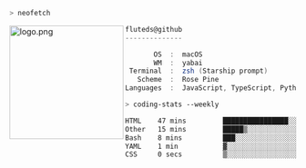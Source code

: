```zsh
> neofetch
```

<!--img align="left" src="https://github.com/fluteds.png" alt="logo.png" width="200"/>-->
<img align="left" src="https://external-content.duckduckgo.com/iu/?u=https%3A%2F%2F78.media.tumblr.com%2F975fca5f82161b190efdcaa05ffbd4ec%2Ftumblr_p6q6m9TJF01x3p3jmo1_500.png&f=1&nofb=1" alt="logo.png" width="200"/>

```csharp
fluteds@github
--------------

       OS  :  macOS
       WM  :  yabai
 Terminal  :  zsh (Starship prompt)  
   Scheme  :  Rose Pine  
Languages  :  JavaScript, TypeScript, Python, HTML, CSS  

```

```zsh
> coding-stats --weekly
```

<!--START_SECTION:waka-->

```txt
HTML    47 mins         ████████████████░░░░░░░░░   63.88 %
Other   15 mins         █████▒░░░░░░░░░░░░░░░░░░░   20.85 %
Bash    8 mins          ███░░░░░░░░░░░░░░░░░░░░░░   11.38 %
YAML    1 min           ▓░░░░░░░░░░░░░░░░░░░░░░░░   02.50 %
CSS     0 secs          ▒░░░░░░░░░░░░░░░░░░░░░░░░   00.98 %
```

<!--END_SECTION:waka-->
